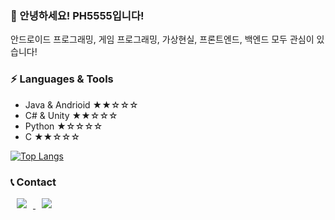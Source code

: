 ### 👋 안녕하세요! PH5555입니다! 

안드로이드 프로그래밍, 게임 프로그래밍, 가상현실, 프론트엔드, 백엔드 모두 관심이 있습니다!

### ⚡ Languages & Tools
- Java & Andrioid ★★☆☆☆
- C# & Unity ★★☆☆☆ 
- Python ★☆☆☆☆
- C ★★☆☆☆

[![Top Langs](https://github-readme-stats.vercel.app/api/top-langs/?username=PH5555&layout=compact)](https://github.com/anuraghazra/github-readme-stats)

### :telephone_receiver: Contact

<a href="https://www.instagram.com/caldron_0306">
    <img 
        src="http://img.shields.io/badge/-Instagram-black?style=flat&logo=Instagram&link=https://www.instagram.com/caldron_0306/"
        style="height : auto; margin-left : 10px; margin-right : 10px;"/>
</a>

<a href="https://www.facebook.com/profile.php?id=100016615594739">
    <img 
        src="http://img.shields.io/badge/-Facebook-black?style=flat&logo=Facebook&link=https://www.facebook.com/profile.php?id=100016615594739"
        style="height : auto; margin-left : 10px; margin-right : 10px;"/>
</a>

